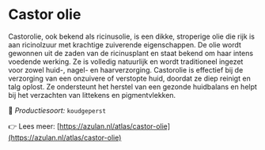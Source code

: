 # Castor olie

Castorolie, ook bekend als ricinusolie, is een dikke, stroperige olie die rijk is aan ricinolzuur met krachtige zuiverende eigenschappen. De olie wordt gewonnen uit de zaden van de ricinusplant en staat bekend om haar intens voedende werking. Ze is volledig natuurlijk en wordt traditioneel ingezet voor zowel huid-, nagel- en haarverzorging. Castorolie is effectief bij de verzorging van een onzuivere of verstopte huid, doordat ze diep reinigt en talg oplost. Ze ondersteunt het herstel van een gezonde huidbalans en helpt bij het verzachten van littekens en pigmentvlekken.

🔧 *Productiesoort:* `koudgeperst`

👉 Lees meer: [https://azulan.nl/atlas/castor-olie](https://azulan.nl/atlas/castor-olie)